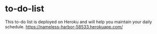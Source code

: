 # to-do-list
This to-do list is deployed on Heroku and will help you maintain your daily schedule.
https://nameless-harbor-58533.herokuapp.com/

